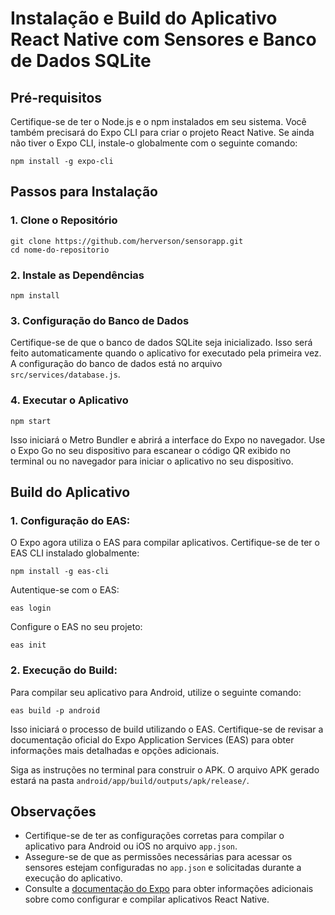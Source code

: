 <body>
  <h1>Instalação e Build do Aplicativo React Native com Sensores e Banco de Dados SQLite</h1>

  <h2>Pré-requisitos</h2>
  <p>Certifique-se de ter o Node.js e o npm instalados em seu sistema. Você também precisará do Expo CLI para criar o projeto React Native. Se ainda não tiver o Expo CLI, instale-o globalmente com o seguinte comando:</p>

  <pre><code>npm install -g expo-cli</code></pre>

  <h2>Passos para Instalação</h2>

  <h3>1. Clone o Repositório</h3>

  <pre><code>git clone https://github.com/herverson/sensorapp.git
cd nome-do-repositorio</code></pre>

  <h3>2. Instale as Dependências</h3>

  <pre><code>npm install</code></pre>

  <h3>3. Configuração do Banco de Dados</h3>

  <p>Certifique-se de que o banco de dados SQLite seja inicializado. Isso será feito automaticamente quando o aplicativo for executado pela primeira vez. A configuração do banco de dados está no arquivo <code>src/services/database.js</code>.</p>

  <h3>4. Executar o Aplicativo</h3>

  <pre><code>npm start</code></pre>

  <p>Isso iniciará o Metro Bundler e abrirá a interface do Expo no navegador. Use o Expo Go no seu dispositivo para escanear o código QR exibido no terminal ou no navegador para iniciar o aplicativo no seu dispositivo.</p>

  <h2>Build do Aplicativo</h2>

  <h3>1. Configuração do EAS:</h3>
  <p>O Expo agora utiliza o EAS para compilar aplicativos. Certifique-se de ter o EAS CLI instalado globalmente:</p>

  <pre><code>npm install -g eas-cli</code></pre>
  <p>Autentique-se com o EAS:</p>
  <pre><code>eas login</code></pre>
  <p>Configure o EAS no seu projeto:</p>
  <pre><code>eas init</code></pre>

  <h3>2. Execução do Build:</h3>
  <p> Para compilar seu aplicativo para Android, utilize o seguinte comando:</p>
  <pre><code>eas build -p android</code></pre>

  <p>Isso iniciará o processo de build utilizando o EAS.
Certifique-se de revisar a documentação oficial do Expo Application Services (EAS) para obter informações mais detalhadas e opções adicionais.</p>

  <p>Siga as instruções no terminal para construir o APK. O arquivo APK gerado estará na pasta <code>android/app/build/outputs/apk/release/</code>.</p>

  <h2>Observações</h2>

  <ul>
    <li>Certifique-se de ter as configurações corretas para compilar o aplicativo para Android ou iOS no arquivo <code>app.json</code>.</li>
    <li>Assegure-se de que as permissões necessárias para acessar os sensores estejam configuradas no <code>app.json</code> e solicitadas durante a execução do aplicativo.</li>
    <li>Consulte a <a href="https://docs.expo.dev/" target="_blank">documentação do Expo</a> para obter informações adicionais sobre como configurar e compilar aplicativos React Native.</li>
  </ul>
</body>

</html>
